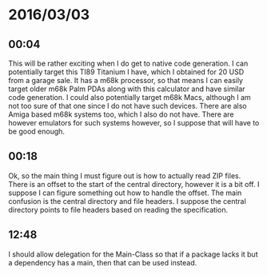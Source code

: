 # 2016/03/03

## 00:04

This will be rather exciting when I do get to native code generation. I can
potentially target this TI89 Titanium I have, which I obtained for 20 USD from
a garage sale. It has a m68k processor, so that means I can easily target
older m68k Palm PDAs along with this calculator and have similar code
generation. I could also potentially target m68k Macs, although I am not too
sure of that one since I do not have such devices. There are also Amiga based
m68k systems too, which I also do not have. There are however emulators for
such systems however, so I suppose that will have to be good enough.

## 00:18

Ok, so the main thing I must figure out is how to actually read ZIP files.
There is an offset to the start of the central directory, however it is a bit
off. I suppose I can figure something out how to handle the offset. The main
confusion is the central directory and file headers. I suppose the central
directory points to file headers based on reading the specification.

## 12:48

I should allow delegation for the Main-Class so that if a package lacks it but
a dependency has a main, then that can be used instead.

